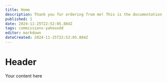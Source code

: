 ```yaml
---
title: Home
description: Thank you for ordering from me! This is the documentation for your order.
published: 1
date: 2024-11-25T22:52:05.884Z
tags: commissions-yahooxdd
editor: markdown
dateCreated: 2024-11-25T22:52:05.884Z
---
```


# Header
Your content here